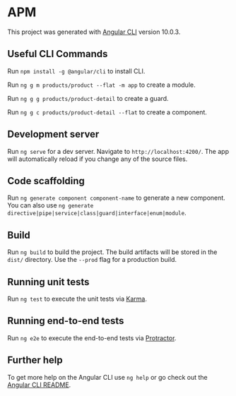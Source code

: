 # APM

This project was generated with [Angular CLI](https://github.com/angular/angular-cli) version 10.0.3.

## Useful CLI Commands

Run `npm install -g @angular/cli` to install CLI.

Run `ng g m products/product --flat -m app` to create a module.

Run `ng g g products/product-detail` to create a guard.

Run `ng g c products/product-detail --flat` to create a component.

## Development server

Run `ng serve` for a dev server. Navigate to `http://localhost:4200/`. The app will automatically reload if you change any of the source files.

## Code scaffolding

Run `ng generate component component-name` to generate a new component. You can also use `ng generate directive|pipe|service|class|guard|interface|enum|module`.

## Build

Run `ng build` to build the project. The build artifacts will be stored in the `dist/` directory. Use the `--prod` flag for a production build.

## Running unit tests

Run `ng test` to execute the unit tests via [Karma](https://karma-runner.github.io).

## Running end-to-end tests

Run `ng e2e` to execute the end-to-end tests via [Protractor](http://www.protractortest.org/).

## Further help

To get more help on the Angular CLI use `ng help` or go check out the [Angular CLI README](https://github.com/angular/angular-cli/blob/master/README.md).
